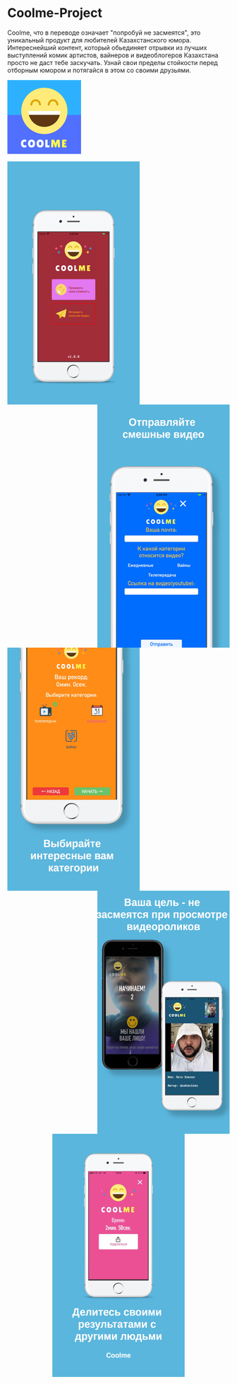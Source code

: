 # Coolme-Project
Coolme, что в переводе означает "попробуй не засмеятся", это уникальный продукт для любителей Казахстанского юмора.  Интереснейший контент, который обьединяет отрывки из лучших выступлений комик артистов, вайнеров и видеоблогеров Казахстана просто не даст тебе заскучать. Узнай свои пределы стойкости перед отборным юмором и потягайся в этом со своими друзьями.

![logo](https://github.com/TA2002/Coolme-Project/blob/master/Icon-App-83.5x83.5%402x.png) 

<a href="url"><img src="https://github.com/TA2002/Coolme-Project/blob/master/0.jpg" align="left" height="550" width="300" ></a> <a href="url"><img src="https://github.com/TA2002/Coolme-Project/blob/master/1.jpg" align="right" height="550" width="300" ></a>

<a href="url"><img src="https://github.com/TA2002/Coolme-Project/blob/master/2.jpg" align="left" height="550" width="300" ></a> <a href="url"><img src="https://github.com/TA2002/Coolme-Project/blob/master/3.jpg" align="right" height="550" width="300" ></a>

<p align="center">
  <img src="https://github.com/TA2002/Coolme-Project/blob/master/4.jpg" height="550" width="300" top="10" >
</p>
